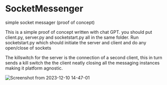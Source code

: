 # SocketMessenger
simple socket messager (proof of concept)

This is a simple proof of concept written with chat GPT.
you should put client.py, server.py and socketstart.py all in the same folder.
Run socketstart.py which should initiate the server and client and do any open/close of sockets

The killswitch for the server is the connection of a second client, this in turn sends a kill switch the the client neatly closing all the messaging instances making it platform agnostic.

![Screenshot from 2023-12-10 14-47-01](https://github.com/sujitvasanth/SocketMessenger/assets/18464444/ea1a5c87-567d-4047-b8fb-b8c407fcf19e)

